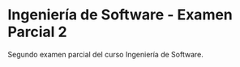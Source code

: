 # Ingeniería de Software - Examen Parcial 2

Segundo examen parcial del curso Ingeniería de Software.
